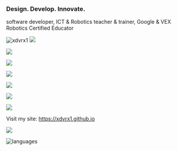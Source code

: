 ### Design. Develop. Innovate.
software developer, ICT & Robotics teacher & trainer, Google & VEX Robotics Certified Educator

<p align="left"> 
  <img src="https://komarev.com/ghpvc/?username=xdvrx1&label=PROFILE+VIEWS" alt="xdvrx1" /> <a href="https://hits.seeyoufarm.com"><img src="https://hits.seeyoufarm.com/api/count/incr/badge.svg?url=https%3A%2F%2Fxdvrx1.github.io&count_bg=%2379C83D&title_bg=%23555555&icon=&icon_color=%23E7E7E7&title=HOME+PAGE+VIEWS&edge_flat=false"/></a>
</p>

<p align="left">	  
 <a href="https://hits.seeyoufarm.com"><img src="https://hits.seeyoufarm.com/api/count/incr/badge.svg?url=https%3A%2F%2Fgithub.com%2Fxdvrx1%2Flearn-to-code&count_bg=%2379C83D&title_bg=%23555555&icon=&icon_color=%23E7E7E7&title=LEARN+TO+CODE+PAGE+VIEWS&edge_flat=false"/></a>
</p>	
<p align="left">
 <a href="https://hits.seeyoufarm.com"><img src="https://hits.seeyoufarm.com/api/count/incr/badge.svg?url=https%3A%2F%2Fgithub.com%2Fxdvrx1%2Fmy-tutorials&count_bg=%2379C83D&title_bg=%23555555&icon=&icon_color=%23E7E7E7&title=MY+TUTORIALS+PAGE+VIEWS&edge_flat=false"/></a>
</p>
<p align="left">        
 <a href="https://hits.seeyoufarm.com"><img src=https://hits.seeyoufarm.com/api/count/incr/badge.svg?url=https%3A%2F%2Fgithub.com%2Fxdvrx1%2FC-Language-Tutorial&count_bg=%2379C83D&title_bg=%23555555&icon=&icon_color=%23E7E7E7&title=C+TUTORIAL+PAGE+VIEWS&edge_flat=false"/></a>  
</p>
<p align="left">	
 <a href="https://hits.seeyoufarm.com"><img src="https://hits.seeyoufarm.com/api/count/incr/badge.svg?url=https%3A%2F%2Fgithub.com%2Fxdvrx1%2FPureBasic&count_bg=%2379C83D&title_bg=%23555555&icon=&icon_color=%23E7E7E7&title=PUREBASIC+PAGE+VIEWS&edge_flat=false"/></a>
</p>
<p align="left">  
 <a href="https://hits.seeyoufarm.com"><img src=https://hits.seeyoufarm.com/api/count/incr/badge.svg?url=https%3A%2F%2Fgithub.com%2Fxdvrx1%2FROBOTC&count_bg=%2379C83D&title_bg=%23555555&icon=&icon_color=%23E7E7E7&title=ROBOTC+PAGE+VIEWS&edge_flat=false"/></a>        
</p>		
<p align="left">  
 <a href="https://hits.seeyoufarm.com"><img src="https://hits.seeyoufarm.com/api/count/incr/badge.svg?url=https%3A%2F%2Fgithub.com%2Fxdvrx1%2Fjava&count_bg=%2379C83D&title_bg=%23555555&icon=&icon_color=%23E7E7E7&title=JAVA+PAGE+VIEWS&edge_flat=false"/></a> 
</p>

Visit my site: <https://xdvrx1.github.io>

<p align="left"> <img src="https://github-readme-stats.vercel.app/api?username=xdvrx1&theme=tokyonight&show_icons=true&hide_border=true&count_private=true&include_all_commits=true" /> </p>

![languages](https://github-readme-stats.vercel.app/api/top-langs/?username=xdvrx1&hide=scss&layout=compact&theme=tokyonight)

<!--
**xdvrx1/xdvrx1** is a ✨ _special_ ✨ repository because its `README.md` (this file) appears on your GitHub profile.

Here are some ideas to get you started:

- 🔭 I’m currently working on ...
- 🌱 I’m currently learning ...
- 👯 I’m looking to collaborate on ...
- 🤔 I’m looking for help with ...
- 💬 Ask me about ...
- 📫 How to reach me: ...
- 😄 Pronouns: ...
- ⚡ Fun fact: ...
-
-->
